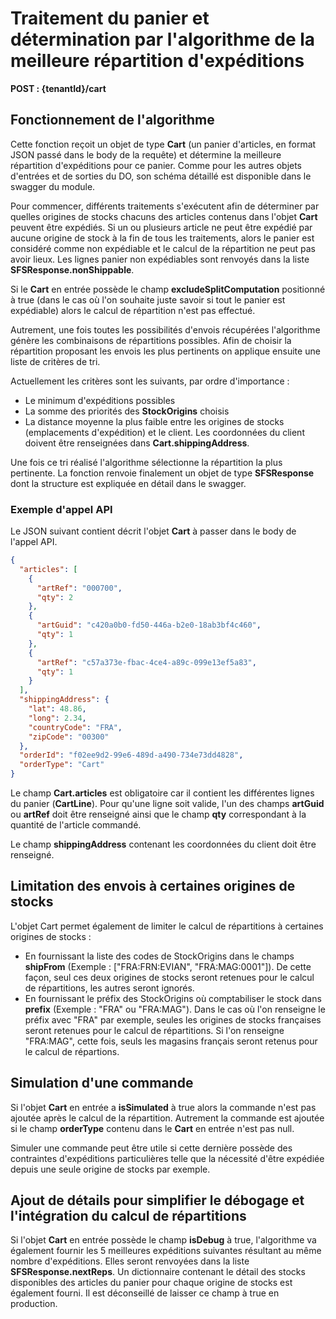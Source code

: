 # Traitement du panier et détermination par l'algorithme de la meilleure répartition d'expéditions

__POST : {tenantId}/cart__

## Fonctionnement de l'algorithme

Cette fonction reçoit un objet de type __Cart__ (un panier d'articles, en format JSON passé dans le body de la requête) et détermine la meilleure répartition d'expéditions pour ce panier. Comme pour les autres objets d'entrées et de sorties du DO, son schéma détaillé est disponible dans le swagger du module.

Pour commencer, différents traitements s'exécutent afin de déterminer par quelles origines de stocks chacuns des articles contenus dans l'objet __Cart__ peuvent être expédiés. Si un ou plusieurs article ne peut être expédié par aucune origine de stock à la fin de tous les traitements, alors le panier est considéré comme non expédiable et le calcul de la répartition ne peut pas avoir lieux. Les lignes panier non expédiables sont renvoyés dans la liste __SFSResponse.nonShippable__. 

Si le __Cart__ en entrée possède le champ __excludeSplitComputation__ positionné à true (dans le cas où l'on souhaite juste savoir si tout le panier est expédiable) alors le calcul de répartition n'est pas effectué.

Autrement, une fois toutes les possibilités d'envois récupérées l'algorithme génère les combinaisons de répartitions possibles. Afin de choisir la répartition proposant les envois les plus pertinents on applique ensuite une liste de critères de tri.

Actuellement les critères sont les suivants, par ordre d'importance :
- Le minimum d'expéditions possibles
- La somme des priorités des __StockOrigins__ choisis
- La distance moyenne la plus faible entre les origines de stocks (emplacements d'expédition) et le client. Les coordonnées du client doivent être renseignées dans __Cart.shippingAddress__.

Une fois ce tri réalisé l'algorithme sélectionne la répartition la plus pertinente. La fonction renvoie finalement un objet de type __SFSResponse__ dont la structure est expliquée en détail dans le swagger.

### Exemple d'appel API

Le JSON suivant contient décrit l'objet __Cart__ à passer dans le body de l'appel API.

```json
{
  "articles": [
    {
      "artRef": "000700",
      "qty": 2
    },
    {
      "artGuid": "c420a0b0-fd50-446a-b2e0-18ab3bf4c460",
      "qty": 1
    },
    {
      "artRef": "c57a373e-fbac-4ce4-a89c-099e13ef5a83",
      "qty": 1
    }
  ],
  "shippingAddress": {
    "lat": 48.86,
    "long": 2.34,
    "countryCode": "FRA",
    "zipCode": "00300"
  },
  "orderId": "f02ee9d2-99e6-489d-a490-734e73dd4828",
  "orderType": "Cart"
}
```
Le champ __Cart.articles__ est obligatoire car il contient les différentes lignes du panier (__CartLine__). Pour qu'une ligne soit valide, l'un des champs __artGuid__ ou __artRef__ doit être renseigné ainsi que le champ __qty__ correspondant à la quantité de l'article commandé.

Le champ __shippingAddress__ contenant les coordonnées du client doit être renseigné.

## Limitation des envois à certaines origines de stocks

L'objet Cart permet également de limiter le calcul de répartitions à certaines origines de stocks :

- En fournissant la liste des codes de StockOrigins dans le champs __shipFrom__ (Exemple : ["FRA:FRN:EVIAN", "FRA:MAG:0001"]). De cette façon, seul ces deux origines de stocks seront retenues pour le calcul de répartitions, les autres seront ignorés.
- En fournissant le préfix des StockOrigins où comptabiliser le stock dans __prefix__ (Exemple : "FRA" ou "FRA:MAG"). Dans le cas où l'on renseigne le préfix avec "FRA" par exemple, seules les origines de stocks françaises seront retenues pour le calcul de répartitions. Si l'on renseigne "FRA:MAG", cette fois, seuls les magasins français seront retenus pour le calcul de répartions.

## Simulation d'une commande

Si l'objet __Cart__ en entrée a __isSimulated__ à true alors la commande n'est pas ajoutée après le calcul de la répartition. Autrement la commande est ajoutée si le champ __orderType__ contenu dans le __Cart__ en entrée n'est pas null.

Simuler une commande peut être utile si cette dernière possède des contraintes d'expéditions particulières telle que la nécessité d'être expédiée depuis une seule origine de stocks par exemple.

## Ajout de détails pour simplifier le débogage et l'intégration du calcul de répartitions

Si l'objet __Cart__ en entrée possède le champ __isDebug__ à true, l'algorithme va également fournir les 5 meilleures expéditions suivantes résultant au même nombre d'expéditions. Elles seront renvoyées dans la liste __SFSResponse.nextReps__. Un dictionnaire contenant le détail des stocks disponibles des articles du panier pour chaque origine de stocks est également fourni. Il est déconseillé de laisser ce champ à true en production.
